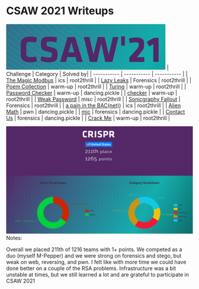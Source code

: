 # CSAW 2021 Writeups       
![pic](Screenshot_1.png)
| Challenge | Category | Solved by|
| ----------- | ----------- | ----------- |
| [The Magic Modbus](https://github.com/CR15PR/CSAW2021/tree/main/ics/Magic_modbus) | ics | root2thrill |
| [Lazy Leaks](https://github.com/CR15PR/CSAW2021/tree/main/forensics/Lazy_Leaks) | Forensics | root2thrill |
| [Poem Collection](https://github.com/CR15PR/CSAW2021/tree/main/warm-up/poem-collection) | warm-up | root2thrill |
| [Turing](https://github.com/CR15PR/CSAW2021/tree/main/warm-up/Turing) | warm-up | root2thrill |
| [Password Checker](https://github.com/CR15PR/CSAW2021/tree/main/warm-up/Password_Checker) | warm-up | dancing.pickle |
| [checker](https://github.com/CR15PR/CSAW2021/tree/main/warm-up/checker) | warm-up | root2thrill |
| [Weak Password](https://github.com/CR15PR/CSAW2021/tree/main/misc/Weak_password) | misc | root2thrill |
| [Sonicgraphy Fallout](https://github.com/CR15PR/CSAW2021/tree/main/forensics/Sonicgraphy_fallout) | Forensics | root2thrill |
| [a pain in the BAC(net)](https://github.com/CR15PR/CSAW2021/tree/main/ics/A_Pain_in_the_BAC{net)) | ics | root2thrill |
| [Alien Math](https://github.com/CR15PR/CSAW2021/tree/main/pwn/Alien_math) | pwn | dancing.pickle |
| [mic](https://github.com/CR15PR/CSAW2021/tree/main/forensics/mic) | forensics | dancing.pickle |
| [Contact Us](https://github.com/CR15PR/CSAW2021/tree/main/forensics/Contact_Us) | forensics | dancing.pickle |
| [Crack Me](https://github.com/CR15PR/CSAW2021/tree/main/warm-up/Crack_me) | warm-up | root2thrill |

![stats](stats.png)
Notes: <br>

Overall we placed 211th of 1216 teams with 1+ points.  We competed as a duo (myself M-Pepper) and we were strong on forensics and stego, but weak on web, reversing, and pwn.  I felt like with more time we could have done better on a couple of the RSA problems.  Infrastructure was a bit unstable at times, but we still learned a lot and are grateful to participate in CSAW 2021

